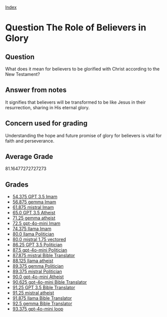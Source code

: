 
[Index](../../index.md)
# Question The Role of Believers in Glory
## Question
What does it mean for believers to be glorified with Christ according to the New Testament?

## Answer from notes
It signifies that believers will be transformed to be like Jesus in their resurrection, sharing in His eternal glory.

## Concern used for grading
Understanding the hope and future promise of glory for believers is vital for faith and perseverance.

## Average Grade
81.16477272727273

## Grades
 * [54.375 GPT 3.5 Imam](../answers/GPT_3.5_Imam/The_Role_of_Believers_in_Glory.md)
 * [56.875 gemma Imam](../answers/gemma_Imam/The_Role_of_Believers_in_Glory.md)
 * [61.875 mistral Imam](../answers/mistral_Imam/The_Role_of_Believers_in_Glory.md)
 * [65.0 GPT 3.5 Atheist](../answers/GPT_3.5_Atheist/The_Role_of_Believers_in_Glory.md)
 * [71.25 gemma atheist](../answers/gemma_atheist/The_Role_of_Believers_in_Glory.md)
 * [72.5 gpt-4o-mini Imam](../answers/gpt-4o-mini_Imam/The_Role_of_Believers_in_Glory.md)
 * [74.375 llama Imam](../answers/llama_Imam/The_Role_of_Believers_in_Glory.md)
 * [80.0 llama Politician](../answers/llama_Politician/The_Role_of_Believers_in_Glory.md)
 * [80.0 mistral 1.75 vectored](../answers/mistral_1.75_vectored/The_Role_of_Believers_in_Glory.md)
 * [86.25 GPT 3.5 Politician](../answers/GPT_3.5_Politician/The_Role_of_Believers_in_Glory.md)
 * [87.5 gpt-4o-mini Politician](../answers/gpt-4o-mini_Politician/The_Role_of_Believers_in_Glory.md)
 * [87.875 mistral Bible Translator](../answers/mistral_Bible_Translator/The_Role_of_Believers_in_Glory.md)
 * [88.125 llama atheist](../answers/llama_atheist/The_Role_of_Believers_in_Glory.md)
 * [89.375 gemma Politician](../answers/gemma_Politician/The_Role_of_Believers_in_Glory.md)
 * [89.375 mistral Politician](../answers/mistral_Politician/The_Role_of_Believers_in_Glory.md)
 * [90.0 gpt-4o-mini Atheist](../answers/gpt-4o-mini_Atheist/The_Role_of_Believers_in_Glory.md)
 * [90.625 gpt-4o-mini Bible Translator](../answers/gpt-4o-mini_Bible_Translator/The_Role_of_Believers_in_Glory.md)
 * [91.25 GPT 3.5 Bible Translator](../answers/GPT_3.5_Bible_Translator/The_Role_of_Believers_in_Glory.md)
 * [91.25 mistral atheist](../answers/mistral_atheist/The_Role_of_Believers_in_Glory.md)
 * [91.875 llama Bible Translator](../answers/llama_Bible_Translator/The_Role_of_Believers_in_Glory.md)
 * [92.5 gemma Bible Translator](../answers/gemma_Bible_Translator/The_Role_of_Believers_in_Glory.md)
 * [93.375 gpt-4o-mini loop](../answers/gpt-4o-mini_loop/The_Role_of_Believers_in_Glory.md)
